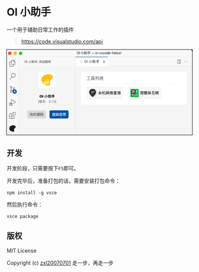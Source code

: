 # OI 小助手
一个用于辅助日常工作的插件

> https://code.visualstudio.com/api

<img src="./snipping.png" style="outline:1px solid black"/>

## 开发

开发阶段，只需要按下`F5`即可。

开发完毕后，准备打包的话，需要安装打包命令：

```
npm install -g vsce
```

然后执行命令：

```
vsce package
```

## 版权

MIT License

Copyright (c) [zxl20070701](https://zxl20070701.github.io/notebook/home.html) 走一步，再走一步